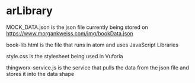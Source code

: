 # arLibrary
MOCK_DATA.json is the json file currently being stored on https://www.morgankweiss.com/img/bookData.json

book-lib.html is the file that runs in atom and uses JavaScript Libraries

style.css is the stylesheet being used in Vuforia

thingworx-service.js is the service that pulls the data from the json file and stores it into the data shape
